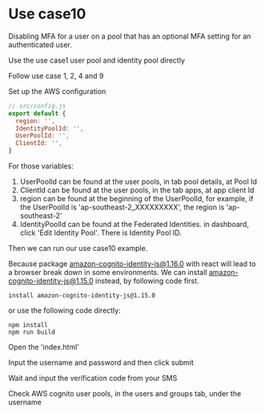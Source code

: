 # Use case10
Disabling MFA for a user on a pool that has an optional MFA setting for an authenticated user.

Use the use case1 user pool and identity pool directly

Follow use case 1, 2, 4 and 9

Set up the AWS configuration

```js
// src/config.js
export default {
  region: '',
  IdentityPoolId: '',
  UserPoolId: '',
  ClientId: '',
}
```
For those variables:
1. UserPoolId can be found at the user pools, in tab pool details, at Pool Id
2. ClientId can be found at the user pools, in the tab apps, at app client Id
3. region can be found at the beginning of the UserPoolId, for example, if the
    UserPoolId is 'ap-southeast-2_XXXXXXXXX', the region is 'ap-southeast-2'
4. IdentityPoolId can be found at the Federated Identities. in dashboard, click
    'Edit Identity Pool'. There is Identity Pool ID.

Then we can run our use case10 example.

Because package amazon-cognito-identity-js@1.16.0 with react will lead to a
browser break down in some environments. We can install amazon-cognito-identity-js@1.15.0
instead, by following code first.

```
install amazon-cognito-identity-js@1.15.0
```

or use the following code directly:

```
npm install
npm run build
```

Open the 'index.html'

Input the username and password and then click submit

Wait and input the verification code from your SMS

Check AWS cognito user pools, in the users and groups tab,
under the username
